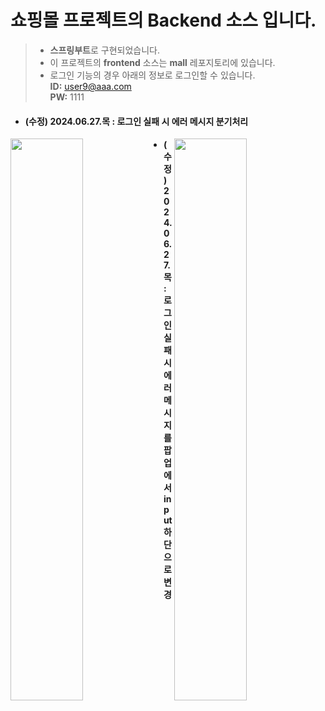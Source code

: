 # 쇼핑몰 프로젝트의 Backend 소스 입니다.
> -  **스프링부트**로 구현되었습니다. <br>
> -  이 프로젝트의 **frontend** 소스는 **mall** 레포지토리에 있습니다. <br>
> -  로그인 기능의 경우 아래의 정보로 로그인할 수 있습니다.<br>
  **ID:**   user9@aaa.com  <br>
  **PW:**   1111

+ #### (수정) 2024.06.27.목 : 로그인 실패 시 에러 메시지 분기처리
<div>
<img src="https://github.com/likeyellow/mallapi/assets/38120188/f156399a-a13d-4c53-9ca3-13b15c21b23c" width="48%" align="left">
<img src="https://github.com/likeyellow/mallapi/assets/38120188/e24c1e47-5b52-4fea-be52-ab5ea8b5de98" width="48%" align="right"> 
</div>

+ #### (수정) 2024.06.27.목 : 로그인 실패 시 에러 메시지를 팝업에서 input 하단으로 변경


